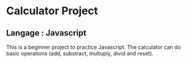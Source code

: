# Calculator Project

## Langage : Javascript

This is a beginner project to practice Javascript.
The calculator can do basic operations (add, substract, multuply, divid and reset).